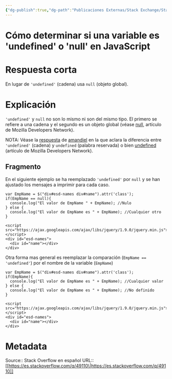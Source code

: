 ```yaml
---
{"dg-publish":true,"dg-path":"Publicaciones Externas/Stack Exchange/Stack Overflow en español/es.stackoverflow.com-49110.md","permalink":"/publicaciones-externas/stack-exchange/stack-overflow-en-espanol/es-stackoverflow-com-49110/","title":"Cómo determinar si una variable es 'undefined' o 'null' en JavaScript","hide":true,"noteIcon":"default","created":"2024-04-03T12:49:10.727-06:00","updated":"2024-04-05T16:43:49.109-06:00"}
---
```


# Cómo determinar si una variable es 'undefined' o 'null' en JavaScript

# Respuesta corta
En lugar de `'undefined'` (cadena) usa `null` (objeto global).

# Explicación
`'undefined'` y `null` no son lo mismo ni son del mismo tipo. El primero se refiere a una cadena y el segundo es un objeto global (véase [null][1], artículo de Mozilla Developers Network).

NOTA: Véase la [respuesta][2] de [amandiel][3] en la que aclara la diferencia entre `'undefined'` (cadena) y `undefined` (palabra reservada) o bien [undefined][4] (artículo de Mozilla Developers Network).

## Fragmento
En el siguiente ejemplo se ha reemplazado `'undefined'` por `null` y se han ajustado los mensajes a imprimir para cada caso.

<!-- begin snippet: js hide: false console: true babel: false -->

<!-- language: lang-js -->

    var EmpName = $("div#esd-names div#name").attr('class');
    if(EmpName == null){
      console.log("El valor de EmpName " + EmpName); //Nulo
    } else {
      console.log("El valor de EmpName es " + EmpName); //Cualquier otro
    }

<!-- language: lang-html -->

    <script src="https://ajax.googleapis.com/ajax/libs/jquery/1.9.0/jquery.min.js"></script>
    <div id="esd-names">
      <div id="name"></div>
    </div>

<!-- end snippet -->

Otra forma mas general es reemplazar la comparación (`EmpName == 'undefined'`) por el nombre de la variable (`EmpName`)

<!-- begin snippet: js hide: false console: true babel: false -->

<!-- language: lang-js -->

    var EmpName = $("div#esd-names div#name").attr('class');
    if(EmpName){
      console.log("El valor de EmpName es " + EmpName); //Cualquier valor
    } else {
      console.log("El valor de EmpName es " + EmpName); //No definido
    }

<!-- language: lang-html -->

    <script src="https://ajax.googleapis.com/ajax/libs/jquery/1.9.0/jquery.min.js"></script>
    <div id="esd-names">
      <div id="name"></div>
    </div>

<!-- end snippet -->


  [1]: https://developer.mozilla.org/es/docs/Web/JavaScript/Referencia/Objetos_globales/null
  [2]: https://es.stackoverflow.com/a/49260/65
  [3]: https://es.stackoverflow.com/users/18376/amenadiel
  [4]: https://developer.mozilla.org/es/docs/Web/JavaScript/Referencia/Objetos_globales/undefined

# Metadata
Source:: Stack Overflow en español
URL:: [[https://es.stackoverflow.com/q/49110\|https://es.stackoverflow.com/q/49110]]

